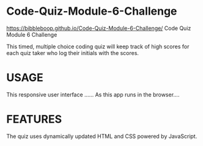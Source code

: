 # Code-Quiz-Module-6-Challenge
https://bibbleboop.github.io/Code-Quiz-Module-6-Challenge/
Code Quiz Module 6 Challenge

This timed, multiple choice coding quiz will keep track of high scores for each quiz taker who log their initials with the scores. 

# USAGE 
This responsive user interface ......   As this app runs in the browser....

# FEATURES

The quiz uses dynamically updated HTML and CSS powered by JavaScript.



